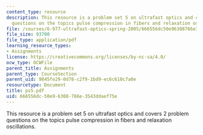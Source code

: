 ```yaml
---
content_type: resource
description: This resource is a problem set 5 on ultrafast optics and covers 2 problem
  questions on the topics pulse compression in fibers and relaxation oscillations.
file: /courses/6-977-ultrafast-optics-spring-2005/666556dc50e96308766e3543ddaef75e_ps5.pdf
file_size: 93700
file_type: application/pdf
learning_resource_types:
- Assignments
license: https://creativecommons.org/licenses/by-nc-sa/4.0/
ocw_type: OCWFile
parent_title: Assignments
parent_type: CourseSection
parent_uid: 9845fe29-0d78-c2f9-1bd9-ec6c610c7a0e
resourcetype: Document
title: ps5.pdf
uid: 666556dc-50e9-6308-766e-3543ddaef75e
---
```

This resource is a problem set 5 on ultrafast optics and covers 2 problem questions on the topics pulse compression in fibers and relaxation oscillations.